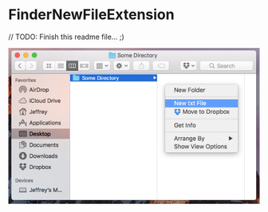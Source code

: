 # FinderNewFileExtension

// TODO: Finish this readme file... ;)

![Screenshot](/screenshots/screenshot.png?raw=true)
